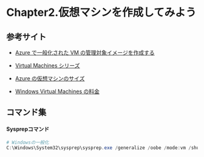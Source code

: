 # Chapter2.仮想マシンを作成してみよう

## 参考サイト

- [Azure で一般化された VM の管理対象イメージを作成する](https://docs.microsoft.com/ja-jp/azure/virtual-machines/windows/capture-image-resource)

- [Virtual Machines シリーズ](https://azure.microsoft.com/ja-jp/pricing/details/virtual-machines/series/)

- [Azure の仮想マシンのサイズ](https://docs.microsoft.com/ja-jp/azure/virtual-machines/windows/sizes)

- [Windows Virtual Machines の料金](https://azure.microsoft.com/ja-jp/pricing/details/virtual-machines/windows/)

## コマンド集

#### Sysprepコマンド
```powershell
# Windowsの一般化
C:\Windows\System32\sysprep\sysprep.exe /generalize /oobe /mode:vm /shutdown
```